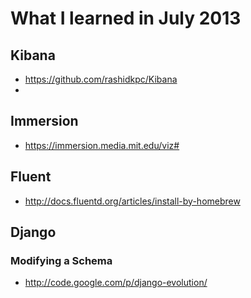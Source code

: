 # What I learned in July 2013

## Kibana
* https://github.com/rashidkpc/Kibana
* 

## Immersion
* https://immersion.media.mit.edu/viz#

## Fluent
* http://docs.fluentd.org/articles/install-by-homebrew

## Django

### Modifying a Schema
* http://code.google.com/p/django-evolution/
